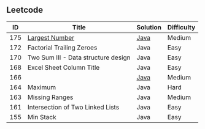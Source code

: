 <html lang="en">
<head>
<meta http-equiv="Content-Type" content="text/html; charset=UTF-8">
<link rel="stylesheet" href="http://bootswatch.com/readable/bootstrap.css" media="screen">
<link rel="stylesheet" href="http://bootswatch.com/assets/css/bootswatch.min.css">
<link ref="stylesheet" href="http://tulip.rnet.missouri.edu/profunc/index.php/media/css/jquery.dataTables.css">

<link rel="stylesheet" type="text/css" href="http://tulip.rnet.missouri.edu/profunc/assets/media/css/jquery.dataTables.css">
<script type="text/javascript" language="javascript" src="http://tulip.rnet.missouri.edu/profunc/assets/media/js/jquery.js"></script>
<script type="text/javascript" language="javascript" src="https://cdn.datatables.net/1.10.4/js/jquery.dataTables.min.js"></script>
  
<script type="text/javascript" language="javascript" class="init">
  $(document).ready(function() {
    $('#example').dataTable({
      "order": [[ 0, "desc" ]]
    });

  } );
</script>
</head>
<body>
  <h2>Leetcode</h2>
<table id="example" class="dataTable">
  <thead>
    <tr>
      <th scope="col">ID</th>
      <th scope="col">Title</th>
      <th scope="col">Solution</th>
      <th scope="col">Difficulty</th>
    </tr>
  </thead>
  <tfoot>
    <tr>
      <td></td>
      <td></td>
      <td></td>
      <td></td>
    </tr>
  </tfoot>
  <tbody>
    <tr>
      <td>175</td>
      <td><a href="https://oj.leetcode.com/problems/largest-number/">Largest Number</a></td>
      <td><a href="https://github.com/eclipsegst/coding/blob/master/coding/src/largestNumber/LargestNumber.java">Java</a></td>
      <td>Medium</td>
    </tr>
    <tr>
      <td>172</td>
      <td>Factorial Trailing Zeroes</td>
      <td>Java</td>
      <td>Easy</td>
    </tr>
    <tr>
      <td>170</td>
      <td>Two Sum III - Data structure design</td>
      <td>Java</td>
      <td>Easy</td>
    </tr>
    <tr>
      <td>168</td>
      <td>Excel Sheet Column Title</td>
      <td>Java</td>
      <td>Easy</td>
    </tr>
    <tr>
      <td>166</td>
      <td><a href="https://oj.leetcode.com/problems/fraction-to-recurring-decimal/"></a></td>
      <td><a href="">Java</a></td>
      <td>Medium</td>
    </tr>
    <tr>
      <td>164</td>
      <td>Maximum</td>
      <td>Java</td>
      <td>Hard</td>
    </tr>
    <tr>
      <td>163</td>
      <td>Missing Ranges</td>
      <td>Java</td>
      <td>Medium</td>
    </tr>
    <tr>
      <td>161</td>
      <td>Intersection of Two Linked Lists</td>
      <td>Java</td>
      <td>Easy</td>
    </tr>
    <tr>
      <td>155</td>
      <td>Min Stack</td>
      <td>Java</td>
      <td>Easy</td>
    </tr>
  </tbody>
</table>
</body>
</html>